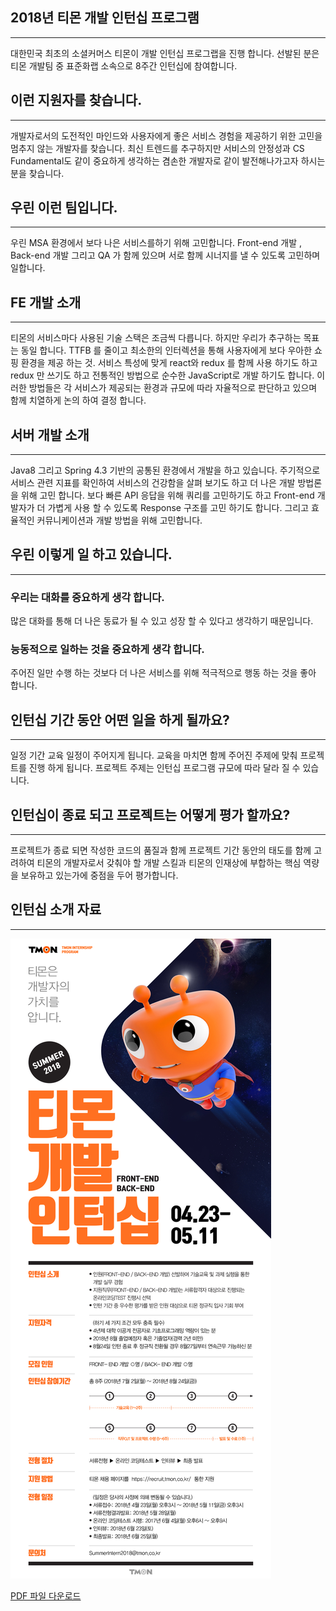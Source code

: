 ## 2018년 티몬 개발 인턴십 프로그램
-----
대한민국 최초의 소셜커머스 티몬이 개발 인턴십 프로그랩을 진행 합니다.  선발된 분은 티몬 개발팀 중 표준화랩 소속으로 8주간 인턴십에 참여합니다.


## 이런 지원자를 찾습니다.
-----
개발자로서의 도전적인 마인드와 사용자에게 좋은 서비스 경험을 제공하기 위한 고민을 멈추지 않는 개발자를 찾습니다. 최신 트렌드를 추구하지만 서비스의 안정성과 CS Fundamental도 같이 중요하게 생각하는 겸손한 개발자로 같이 발전해나가고자 하시는 분을 찾습니다.


## 우린 이런 팀입니다.
-----
우린 MSA 환경에서 보다 나은 서비스를하기 위해 고민합니다. Front-end 개발 , Back-end 개발 그리고 QA 가 함께 있으며 서로 함께 시너지를 낼 수 있도록 고민하며 일합니다.


## FE 개발 소개
-----
티몬의 서비스마다 사용된 기술 스택은 조금씩 다릅니다. 하지만 우리가 추구하는 목표는 동일 합니다. TTFB 를 줄이고 최소한의 인터렉션을 통해 사용자에게 보다 우아한 쇼핑 환경을 제공 하는 것. 서비스 특성에 맞게 react와 redux 를 함께 사용 하기도 하고 redux 만 쓰기도 하고 전통적인 방법으로 순수한 JavaScript로 개발 하기도 합니다. 이러한 방법들은 각 서비스가 제공되는 환경과 규모에 따라 자율적으로 판단하고 있으며 함께 치열하게 논의 하여 결정 합니다. 


## 서버 개발 소개
-----
Java8 그리고 Spring 4.3 기반의 공통된 환경에서 개발을 하고 있습니다. 주기적으로 서비스 관련 지표를 확인하여 서비스의 건강함을 살펴 보기도 하고 더 나은 개발 방법론을 위해 고민 합니다. 보다 빠른 API 응답을 위해 쿼리를 고민하기도 하고 Front-end 개발자가 더 가볍게 사용 할 수 있도록 Response 구조를 고민 하기도 합니다. 그리고 효율적인 커뮤니케이션과 개발 방법을 위해 고민합니다.


## 우린 이렇게 일 하고 있습니다.
-----

### 우리는 대화를 중요하게 생각 합니다. 
많은 대화를 통해 더 나은 동료가 될 수 있고 성장 할 수 있다고 생각하기 때문입니다. 


### 능동적으로 일하는 것을 중요하게 생각 합니다.
주어진 일만 수행 하는 것보다 더 나은 서비스를 위해 적극적으로 행동 하는 것을 좋아 합니다.


## 인턴십 기간 동안 어떤 일을 하게 될까요?
-----
일정 기간 교육 일정이 주어지게 됩니다. 교육을 마치면 함께 주어진 주제에 맞춰 프로젝트를 진행 하게 됩니다. 프로젝트 주제는 인턴십 프로그램 규모에 따라 달라 질 수 있습니다.


## 인턴십이 종료 되고 프로젝트는 어떻게 평가 할까요?
-----
프로젝트가 종료 되면 작성한 코드의 품질과 함께 프로젝트 기간 동안의 태도를 함께 고려하여 티몬의 개발자로서 갖춰야 할 개발 스킬과 티몬의 인재상에 부합하는 핵심 역량을 보유하고 있는가에 중점을 두어 평가합니다.


## 인턴십 소개 자료
-----
![Alt text](notice.jpg)

[PDF 파일 다운로드](2018티몬개발인턴십.pdf)
